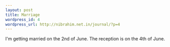 ```yaml
--- 
layout: post
title: Marriage
wordpress_id: 4
wordpress_url: http://nibrahim.net.in/journal/?p=4
---
```

I'm getting married on the 2nd of June. The reception is on the 4th of June. 
